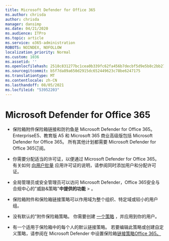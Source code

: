 ```yaml
---
title: Microsoft Defender for Office 365
ms.author: chrisda
author: chrisda
manager: dansimp
ms.date: 04/21/2020
ms.audience: ITPro
ms.topic: article
ms.service: o365-administration
ROBOTS: NOINDEX, NOFOLLOW
localization_priority: Normal
ms.custom: 1036
ms.assetid: ''
ms.openlocfilehash: 2518c831277bc1cea0b339fc62fa456b7decbf5d9e5b8c2bb2733fe47c969a81
ms.sourcegitcommit: b5f7da89a650d2915dc652449623c78be6247175
ms.translationtype: MT
ms.contentlocale: zh-CN
ms.lasthandoff: 08/05/2021
ms.locfileid: "53952203"
---
```

# <a name="microsoft-defender-for-office-365"></a>Microsoft Defender for Office 365

- 保险箱附件保险箱链接和防钓鱼是 Microsoft Defender for Office 365。 EnterpriseE5、教育版 A5 和 Microsoft 365 商业高级版包括 Microsoft Defender for Office 365。 所有其他计划都需要 Microsoft Defender for Office 365订阅。

- 你需要分配适当的许可证，以便通过 Microsoft Defender for Office 365。 有关如何 [向用户批量](/microsoft-365/admin/add-users/add-users) 应用许可证的说明，请参阅同时添加用户和分配许可证。

- 全局管理员或安全管理员可以访问 Microsoft Defender，Office 365安全与合规中心的"威胁&策略"**中提供的功能** \> 。

- 保险箱附件和保险箱链接策略可以作用域为整个组织、特定域或较小的用户组。

- 没有默认的"附件保险箱策略。 你需要创建 [一个策略](/microsoft-365/security/office-365-security/set-up-atp-safe-attachments-policies) ，并应用到你的用户。

- 有一个适用于保险箱中的每个人的默认链接策略。 若要编辑此策略或创建自定义策略，请参阅在 Microsoft Defender 中设置保险箱[链接策略Office 365。](/microsoft-365/security/office-365-security/set-up-atp-safe-links-policies)
